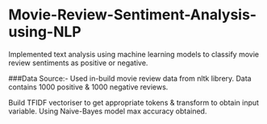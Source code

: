 # Movie-Review-Sentiment-Analysis-using-NLP
Implemented text analysis using machine learning models to classify movie review sentiments as positive or negative.

###Data Source:- 
Used in-build movie review data from nltk librery.
Data contains 1000 positive & 1000 negative reviews.


Build TFIDF vectoriser to get appropriate tokens & transform to obtain input variable.
Using Naive-Bayes model max accuracy obtained.
